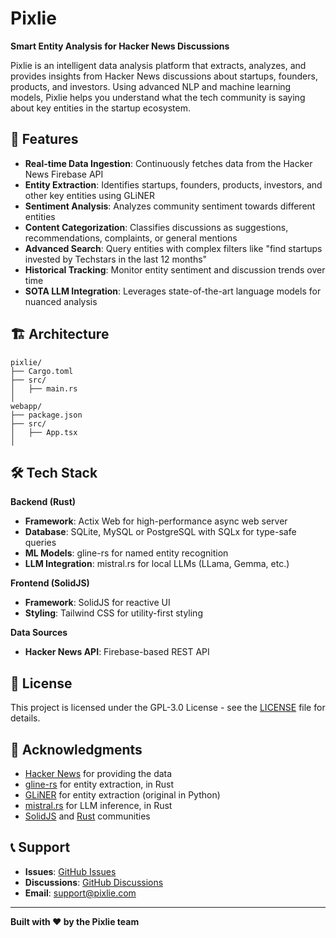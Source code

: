 # Pixlie

**Smart Entity Analysis for Hacker News Discussions**

Pixlie is an intelligent data analysis platform that extracts, analyzes, and provides insights from Hacker News discussions about startups, founders, products, and investors. Using advanced NLP and machine learning models, Pixlie helps you understand what the tech community is saying about key entities in the startup ecosystem.

## 🚀 Features

- **Real-time Data Ingestion**: Continuously fetches data from the Hacker News Firebase API
- **Entity Extraction**: Identifies startups, founders, products, investors, and other key entities using GLiNER
- **Sentiment Analysis**: Analyzes community sentiment towards different entities
- **Content Categorization**: Classifies discussions as suggestions, recommendations, complaints, or general mentions
- **Advanced Search**: Query entities with complex filters like "find startups invested by Techstars in the last 12 months"
- **Historical Tracking**: Monitor entity sentiment and discussion trends over time
- **SOTA LLM Integration**: Leverages state-of-the-art language models for nuanced analysis

## 🏗️ Architecture

```
pixlie/
├── Cargo.toml
├── src/
│   ├── main.rs
│
webapp/
├── package.json
├── src/
│   ├── App.tsx
│
```

## 🛠️ Tech Stack

**Backend (Rust)**
- **Framework**: Actix Web for high-performance async web server
- **Database**: SQLite, MySQL or PostgreSQL with SQLx for type-safe queries
- **ML Models**: gline-rs for named entity recognition
- **LLM Integration**: mistral.rs for local LLMs (LLama, Gemma, etc.)

**Frontend (SolidJS)**
- **Framework**: SolidJS for reactive UI
- **Styling**: Tailwind CSS for utility-first styling

**Data Sources**
- **Hacker News API**: Firebase-based REST API

## 📄 License

This project is licensed under the GPL-3.0 License - see the [LICENSE](LICENSE) file for details.

## 🙏 Acknowledgments

- [Hacker News](https://news.ycombinator.com/) for providing the data
- [gline-rs](https://github.com/fbilhaut/gline-rs) for entity extraction, in Rust
- [GLiNER](https://github.com/urchade/GLiNER) for entity extraction (original in Python)
- [mistral.rs](https://github.com/EricLBuehler/mistral.rs) for LLM inference, in Rust
- [SolidJS](https://www.solidjs.com/) and [Rust](https://www.rust-lang.org/) communities

## 📞 Support

- **Issues**: [GitHub Issues](https://github.com/pixlie/Pixlie/issues)
- **Discussions**: [GitHub Discussions](https://github.com/pixlie/Pixlie/discussions)
- **Email**: support@pixlie.com

---

**Built with ❤️ by the Pixlie team**
